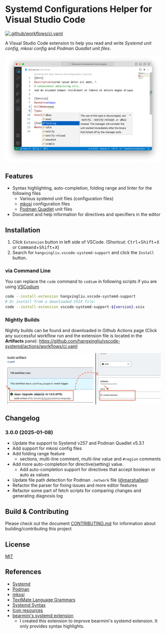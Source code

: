 # Systemd Configurations Helper for Visual Studio Code

[![.github/workflows/ci.yaml](https://github.com/hangxingliu/vscode-systemd/actions/workflows/ci.yaml/badge.svg)](https://github.com/hangxingliu/vscode-systemd/actions/workflows/ci.yaml)

A Visual Studio Code extension to help you read and write *Systemd unit config*, *mkosi config* and *Podman Quadlet unit files*.

![The screenshot of this extension](https://raw.githubusercontent.com/hangxingliu/vscode-systemd/HEAD/docs/images/screenshot-2.2.0.png)

## Features

- Syntax highlighting, auto-completion, folding range and linter for the following files
  - Various systemd unit files (configuration files)
  - [mkosi](https://github.com/systemd/mkosi) configuration files
  - [Podman Quadlet](https://github.com/containers/podman) unit files
- Document and help information for directives and specifiers in the editor

## Installation

1. Click `Extension` button in left side of VSCode. (Shortcut: <kbd>Ctrl</kbd>+<kbd>Shift</kbd>+<kbd>X</kbd> or <kbd>Command</kbd>+<kbd>Shift</kbd>+<kbd>X</kbd>)
2. Search for `hangxingliu.vscode-systemd-support` and click the `Install` button.

### via Command Line

You can replace the `code` command to `codium` in following scripts if you are using [VSCodium](https://vscodium.com/)

``` bash
code --install-extension hangxingliu.vscode-systemd-support
# Or install from a downloaded VSIX file:
code --install-extension vscode-systemd-support-${version}.vsix
```

### Nightly Builds

Nightly builds can be found and downloaded in Github Actions page 
(Click any successful workflow run and the extension file is located in the **Artifacts** pane):
<https://github.com/hangxingliu/vscode-systemd/actions/workflows/ci.yaml>

![How to download nightly builds](docs/images/download-nightly-builds.jpg)

## Changelog

### 3.0.0 (2025-01-08)

- Update the support to Systemd v257 and Podman Quadlet v5.3.1
- Add support for mkosi config files
- Add folding range feature
  - sections, multi-line comment, multi-line value and `#region` comments
- Add more auto-completion for directive(setting) value.
  - Add auto-completion support for directives that accept boolean or auto as values
- Update file path detection for Podman `.network` file ([@marshallwp](https://github.com/marshallwp))
- Refactor the parser for fixing issues and more editor features
- Refactor some part of fetch scripts for comparing changes and generating diagnosis log

## Build & Contributing

Please check out the document [CONTRIBUTING.md](docs/CONTRIBUTING.md) for information 
about building/contributing this project

## License

[MIT](LICENSE)

## References

- [Systemd](https://github.com/systemd/systemd)
- [Podman](https://github.com/containers/podman)
- [mkosi](https://github.com/systemd/mkosi)
- [TextMate Language Grammars](https://macromates.com/manual/en/language_grammars)
- [Systemd Syntax](https://www.freedesktop.org/software/systemd/man/systemd.syntax.html#)
- [Icon resources](https://github.com/edent/SuperTinyIcons)
- [bearmini's systemd extension](https://github.com/bearmini/vscode-systemd-unit-file)
    - I created this extension to improve bearmini's systemd extension. It only provides syntax highlights.

